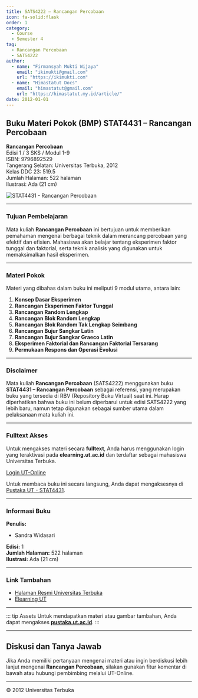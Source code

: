 ```yaml
--- 
title: SATS4222 – Rancangan Percobaan
icon: fa-solid:flask
order: 1
category:
  - Course
  - Semester 4
tag:
  - Rancangan Percobaan
  - SATS4222
author:
  - name: "Firmansyah Mukti Wijaya"
    email: "ikimukti@gmail.com"
    url: "https://ikimukti.com"
  - name: "Himastatut Docs"
    email: "himastatut@gmail.com"
    url: "https://himastatut.my.id/article/"
date: 2012-01-01
--- 
```


## Buku Materi Pokok (BMP) STAT4431 – Rancangan Percobaan

**Rancangan Percobaan**  
Edisi 1 / 3 SKS / Modul 1-9  
ISBN: 9796892529  
Tangerang Selatan: Universitas Terbuka, 2012  
Kelas DDC 23: 519.5  
Jumlah Halaman: 522 halaman  
Ilustrasi: Ada (21 cm)

![STAT4431 - Rancangan Percobaan](https://pustaka.ut.ac.id/lib/wp-content/uploads/2016/08/STAT4431.jpg)

--- 

### Tujuan Pembelajaran

Mata kuliah **Rancangan Percobaan** ini bertujuan untuk memberikan pemahaman mengenai berbagai teknik dalam merancang percobaan yang efektif dan efisien. Mahasiswa akan belajar tentang eksperimen faktor tunggal dan faktorial, serta teknik analisis yang digunakan untuk memaksimalkan hasil eksperimen.

--- 

### Materi Pokok

Materi yang dibahas dalam buku ini meliputi 9 modul utama, antara lain:

1. **Konsep Dasar Eksperimen**
2. **Rancangan Eksperimen Faktor Tunggal**
3. **Rancangan Random Lengkap**
4. **Rancangan Blok Random Lengkap**
5. **Rancangan Blok Random Tak Lengkap Seimbang**
6. **Rancangan Bujur Sangkar Latin**
7. **Rancangan Bujur Sangkar Graeco Latin**
8. **Eksperimen Faktorial dan Rancangan Faktorial Tersarang**
9. **Permukaan Respons dan Operasi Evolusi**

--- 

### Disclaimer

Mata kuliah **Rancangan Percobaan** (SATS4222) menggunakan buku **STAT4431 – Rancangan Percobaan** sebagai referensi, yang merupakan buku yang tersedia di RBV (Repository Buku Virtual) saat ini. Harap diperhatikan bahwa buku ini belum diperbarui untuk edisi SATS4222 yang lebih baru, namun tetap digunakan sebagai sumber utama dalam pelaksanaan mata kuliah ini.

--- 

### Fulltext Akses

Untuk mengakses materi secara **fulltext**, Anda harus menggunakan login yang teraktivasi pada **elearning.ut.ac.id** dan terdaftar sebagai mahasiswa Universitas Terbuka.

[Login UT-Online](http://elearning.ut.ac.id)

Untuk membaca buku ini secara langsung, Anda dapat mengaksesnya di [Pustaka UT - STAT4431](https://pustaka.ut.ac.id/lib/stat4431-rancangan-percobaan/).

--- 

### Informasi Buku

**Penulis:**  
- Sandra Widasari  

**Edisi:** 1  
**Jumlah Halaman:** 522 halaman  
**Ilustrasi:** Ada (21 cm)  

--- 

### Link Tambahan

- [Halaman Resmi Universitas Terbuka](https://www.ut.ac.id)
- [Elearning UT](http://elearning.ut.ac.id)

--- 

::: tip Assets
Untuk mendapatkan materi atau gambar tambahan, Anda dapat mengakses **[pustaka.ut.ac.id](https://pustaka.ut.ac.id)**.
:::

--- 

## Diskusi dan Tanya Jawab

Jika Anda memiliki pertanyaan mengenai materi atau ingin berdiskusi lebih lanjut mengenai **Rancangan Percobaan**, silakan gunakan fitur komentar di bawah atau hubungi pembimbing melalui UT-Online.

--- 

<footer>
  <p>© 2012 Universitas Terbuka</p>
</footer>
